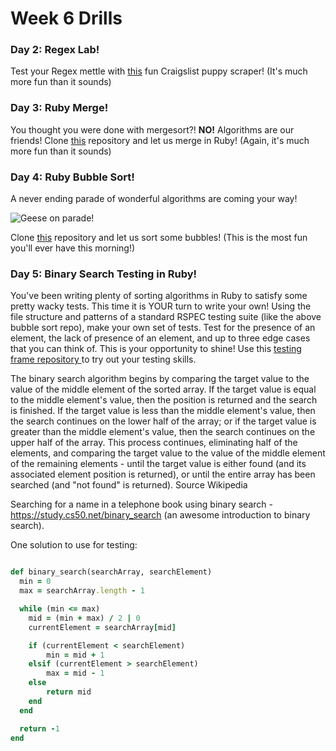 # Week 6 Drills


### Day 2: Regex Lab!
Test your Regex mettle with [this](https://github.com/sf-wdi-25/regex-craigslist-app) fun Craigslist puppy scraper!  (It's much more fun than it sounds)


### Day 3: Ruby Merge!
You thought you were done with mergesort?! **NO!** Algorithms are our friends! Clone  [this](https://github.com/sf-wdi-25/rubyMerge) repository and let us merge in Ruby!  (Again, it's much more fun than it sounds)


### Day 4: Ruby Bubble Sort!
A never ending parade of wonderful algorithms are coming your way!

![Geese on parade!](http://gifslol.com/images/2014/June/9/5395b00d27a40.gif)  

Clone [this](https://github.com/sf-wdi-21/bubble_sort_ruby) repository and let us sort some bubbles!  (This is the most fun you'll ever have this morning!)


### Day 5: Binary Search Testing in Ruby!
You've been writing plenty of sorting algorithms in Ruby to satisfy some pretty wacky tests.  This time it is YOUR turn to write your own! Using the file structure and patterns of a standard RSPEC testing suite (like the above bubble sort repo), make your own set of tests.  Test for the presence of an element, the lack of presence of an element, and up to three edge cases that you can think of.  This is your opportunity to shine!  Use this [testing frame repository ](https://github.com/sf-wdi-25/binary_search_tester/tree/master) to try out your testing skills.

The binary search algorithm begins by comparing the target value to the value of the middle element of the sorted array. If the target value is equal to the middle element's value, then the position is returned and the search is finished. If the target value is less than the middle element's value, then the search continues on the lower half of the array; or if the target value is greater than the middle element's value, then the search continues on the upper half of the array. This process continues, eliminating half of the elements, and comparing the target value to the value of the middle element of the remaining elements - until the target value is either found (and its associated element position is returned), or until the entire array has been searched (and "not found" is returned). Source Wikipedia

Searching for a name in a telephone book using binary search - https://study.cs50.net/binary_search (an awesome introduction to binary search).

One solution to use for testing:

```ruby

def binary_search(searchArray, searchElement)
  min = 0
  max = searchArray.length - 1

  while (min <= max)
    mid = (min + max) / 2 | 0
    currentElement = searchArray[mid]

    if (currentElement < searchElement)
        min = mid + 1
    elsif (currentElement > searchElement)
        max = mid - 1
    else
        return mid
    end
  end

  return -1
end

```
